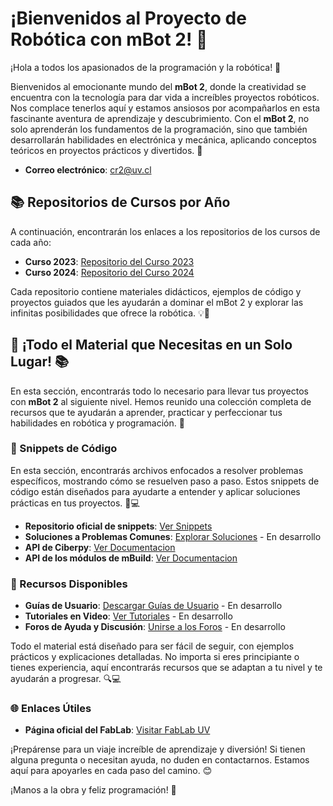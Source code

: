 # ¡Bienvenidos al Proyecto de Robótica con mBot 2! 🤖

¡Hola a todos los apasionados de la programación y la robótica! 🎉

Bienvenidos al emocionante mundo del **mBot 2**, donde la creatividad se encuentra con la tecnología para dar vida a increíbles proyectos robóticos. Nos complace tenerlos aquí y estamos ansiosos por acompañarlos en esta fascinante aventura de aprendizaje y descubrimiento. Con el **mBot 2**, no solo aprenderán los fundamentos de la programación, sino que también desarrollarán habilidades en electrónica y mecánica, aplicando conceptos teóricos en proyectos prácticos y divertidos. 🚀

- **Correo electrónico**: [cr2@uv.cl](cr2@uv.cl)

## 📚 Repositorios de Cursos por Año

A continuación, encontrarán los enlaces a los repositorios de los cursos de cada año:

- **Curso 2023**: [Repositorio del Curso 2023](https://github.com/Reiniciatec/CR2-2023)
- **Curso 2024**: [Repositorio del Curso 2024](https://github.com/Reiniciatec/CR2-2024)

Cada repositorio contiene materiales didácticos, ejemplos de código y proyectos guiados que les ayudarán a dominar el mBot 2 y explorar las infinitas posibilidades que ofrece la robótica. 💡🔧

## 🚀 ¡Todo el Material que Necesitas en un Solo Lugar! 📚

En esta sección, encontrarás todo lo necesario para llevar tus proyectos con **mBot 2** al siguiente nivel. Hemos reunido una colección completa de recursos que te ayudarán a aprender, practicar y perfeccionar tus habilidades en robótica y programación. 🌟

### 🔧 Snippets de Código

En esta sección, encontrarás archivos enfocados a resolver problemas específicos, mostrando cómo se resuelven paso a paso. Estos snippets de código están diseñados para ayudarte a entender y aplicar soluciones prácticas en tus proyectos. 🚀💻

- **Repositorio oficial de snippets**: [Ver Snippets](https://github.com/Reiniciatec/CR2-Code-Snippets)
- **Soluciones a Problemas Comunes**: [Explorar Soluciones](#) - En desarrollo
- **API de Ciberpy**: [Ver Documentacion](https://education.makeblock.com/help/mblock-python-editor-python-api-documentation-for-cyberpi/)
- **API de los módulos de mBuild**: [Ver Documentacion](https://education.makeblock.com/help/mblock-python-editor-apis-for-mbuild-modules/)

### 📂 Recursos Disponibles

- **Guías de Usuario**: [Descargar Guías de Usuario](#) - En desarrollo
- **Tutoriales en Video**: [Ver Tutoriales](#) - En desarrollo
- **Foros de Ayuda y Discusión**: [Unirse a los Foros](#) - En desarrollo

Todo el material está diseñado para ser fácil de seguir, con ejemplos prácticos y explicaciones detalladas. No importa si eres principiante o tienes experiencia, aquí encontrarás recursos que se adaptan a tu nivel y te ayudarán a progresar. 🔍💻

### 🌐 Enlaces Útiles

- **Página oficial del FabLab**: [Visitar FabLab UV](https://fablab.uv.cl)

¡Prepárense para un viaje increíble de aprendizaje y diversión! Si tienen alguna pregunta o necesitan ayuda, no duden en contactarnos. Estamos aquí para apoyarles en cada paso del camino. 😊

¡Manos a la obra y feliz programación! 🎉
